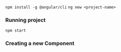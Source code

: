 ```npm install -g @angular/cli```
```ng new <project-name>```
### Running project
```npm start```

### Creating a new Component
